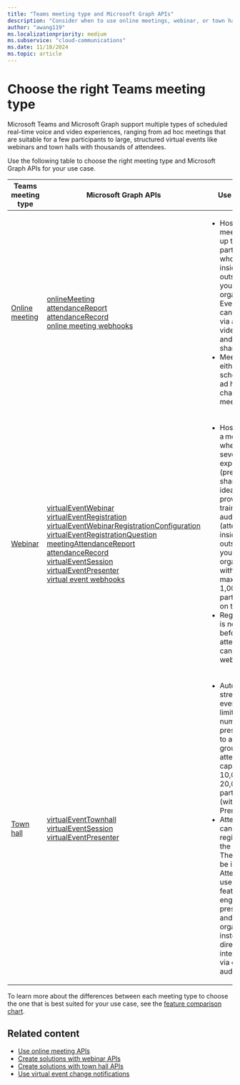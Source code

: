```yaml
---
title: "Teams meeting type and Microsoft Graph APIs"
description: "Consider when to use online meetings, webinar, or town hall Microsoft Graph APIs for Teams meetings."
author: "awang119"
ms.localizationpriority: medium
ms.subservice: "cloud-communications"
ms.date: 11/18/2024
ms.topic: article
---
```


# Choose the right Teams meeting type

Microsoft Teams and Microsoft Graph support multiple types of scheduled real-time voice and video experiences, ranging from ad hoc meetings that are suitable for a few participants to large, structured virtual events like webinars and town halls with thousands of attendees.

Use the following table to choose the right meeting type and Microsoft Graph APIs for your use case. 

|Teams meeting type  | Microsoft Graph APIs       | Use cases                                                                                                                       |
|--------------------|-----------------------|---------------------------------------------------------------------------------------------------------------------------------|
| [Online meeting](https://support.microsoft.com/office/meetings-in-microsoft-teams-e0b0ae21-53ee-4462-a50d-ca9b9e217b67) | [onlineMeeting](/graph/api/resources/onlinemeeting) <br> [attendanceReport](/graph/api/resources/meetingattendancereport) <br> [attendanceRecord](/graph/api/resources/attendancerecord) <br> [online meeting webhooks](/graph/changenotifications-for-onlinemeeting) | <ul><li>Hosting a meeting for up to 1,000 participants who can be inside or outside of your organization. Everyone can interact via audio, video, chat, and screen sharing.</li><li>Meetings are either scheduled, ad hoc, or channel meetings.</li></ul> |
| [Webinar](https://support.microsoft.com/office/get-started-with-microsoft-teams-webinars-42f3f874-22dc-4289-b53f-bbc1a69013e3) | [virtualEventWebinar](/graph/api/resources/virtualeventwebinar) <br> [virtualEventRegistration](/graph/api/resources/virtualeventregistration) <br> [virtualEventWebinarRegistrationConfiguration](/graph/api/resources/virtualeventwebinarregistrationconfiguration) <br> [virtualEventRegistrationQuestion](/graph/api/resources/virtualeventregistrationquestionbase) <br> [meetingAttendanceReport](/graph/api/resources/meetingattendancereport) <br> [attendanceRecord](/graph/api/resources/attendancerecord) <br> [virtualEventSession](/graph/api/resources/virtualeventsession) <br> [virtualEventPresenter](/graph/api/resources/virtualeventpresenter) <br> [virtual event webhooks](/graph/changenotifications-for-virtualevent)| <ul><li>Hosting a meeting where one or several experts (presenters) share their ideas or provide training to an audience (attendees inside or outside of your organization) with a maximum of 1,000 participants on the call.</li><li>Registration is needed before attendees can join the webinar.</li></ul> |
| [Town hall](https://support.microsoft.com/office/get-started-with-town-hall-in-microsoft-teams-33baf0c6-0283-4c15-9617-3013e8d4804f)|  [virtualEventTownhall](/graph/api/resources/virtualeventtownhall) <br> [virtualEventSession](/graph/api/resources/virtualeventsession) <br> [virtualEventPresenter](/graph/api/resources/virtualeventpresenter) |<ul><li>Automatic streaming event for a limited number of presenters to a large group of attendees, capping at 10,000 or 20,000 participants (with Teams Premium).</li><li>Attendees cannot register for the event. They need to be invited. Attendees use the Q&A feature to engage with presenters and organizers instead of directly interacting via chat or audio.</li></ul> |


To learn more about the differences between each meeting type to choose the one that is best suited for your use case, see the [feature comparison chart](/microsoftteams/meeting-webinar-town-hall-feature-comparison).  


## Related content
- [Use online meeting APIs](cloud-communications-online-meetings.md)
- [Create solutions with webinar APIs](cloud-communications-virtual-events-webinar-usecases.md) 
- [Create solutions with town hall APIs](cloud-communications-virtual-events-townhall-usecases.md) 
- [Use virtual event change notifications](/graph/changenotifications-for-virtualevent)
